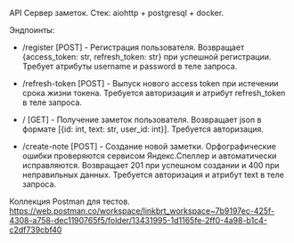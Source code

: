 API Сервер заметок.
Стек: aiohttp + postgresql + docker.

Эндпоинты:
- /register [POST] - Регистрация пользователя. Возвращает {access_token: str, refresh_token: str} при успешной регистрации. Требует атрибуты username и password в теле запроса.
- /refresh-token [POST] - Выпуск нового access token при истечении срока жизни токена. Требуется авторизация и атрибут refresh_token в теле запроса.

- / [GET] - Получение заметок пользователя. Возвращает json в формате [{id: int, text: str, user_id: int}]. Требуется авторизация.
- /create-note [POST] - Создание новой заметки. Орфографические ошибки проверяются сервисом Яндекс.Спеллер и автоматически исправляются. Возвращает 201 при успешном создании и 400 при неправильных данных. Требуется авторизация и атрибут text в теле запроса.


Коллекция Postman для тестов.
https://web.postman.co/workspace/linkbrt_workspace~7b9197ec-425f-4308-a758-dec1190765f5/folder/13431995-1d1165fe-2ff0-4a98-b1c4-c2df739cbf40
